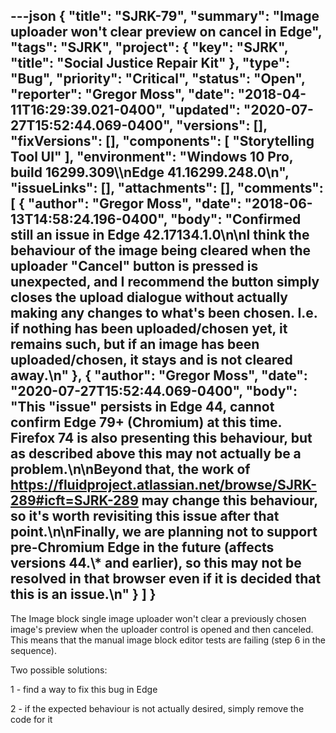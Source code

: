 ---json
{
  "title": "SJRK-79",
  "summary": "Image uploader won't clear preview on cancel in Edge",
  "tags": "SJRK",
  "project": {
    "key": "SJRK",
    "title": "Social Justice Repair Kit"
  },
  "type": "Bug",
  "priority": "Critical",
  "status": "Open",
  "reporter": "Gregor Moss",
  "date": "2018-04-11T16:29:39.021-0400",
  "updated": "2020-07-27T15:52:44.069-0400",
  "versions": [],
  "fixVersions": [],
  "components": [
    "Storytelling Tool UI"
  ],
  "environment": "Windows 10 Pro, build 16299.309\\\nEdge 41.16299.248.0\n",
  "issueLinks": [],
  "attachments": [],
  "comments": [
    {
      "author": "Gregor Moss",
      "date": "2018-06-13T14:58:24.196-0400",
      "body": "Confirmed still an issue in Edge 42.17134.1.0\n\nI think the behaviour of the image being cleared when the uploader \"Cancel\" button is pressed is unexpected, and I recommend the button simply closes the upload dialogue without actually making any changes to what's been chosen. I.e. if nothing has been uploaded/chosen yet, it remains such, but if an image has been uploaded/chosen, it stays and is not cleared away.\n"
    },
    {
      "author": "Gregor Moss",
      "date": "2020-07-27T15:52:44.069-0400",
      "body": "This \"issue\" persists in Edge 44, cannot confirm Edge 79+ (Chromium) at this time. Firefox 74 is also presenting this behaviour, but as described above this may not actually be a problem.\n\nBeyond that, the work of <https://fluidproject.atlassian.net/browse/SJRK-289#icft=SJRK-289> may change this behaviour, so it's worth revisiting this issue after that point.\n\nFinally, we are planning not to support pre-Chromium Edge in the future (affects versions 44.\\* and earlier), so this may not be resolved in that browser even if it is decided that this is an issue.\n"
    }
  ]
}
---
The Image block single image uploader won't clear a previously chosen image's preview when the uploader control is opened and then canceled. This means that the manual image block editor tests are failing (step 6 in the sequence).

Two possible solutions:

1 - find a way to fix this bug in Edge

2 - if the expected behaviour is not actually desired, simply remove the code for it

        